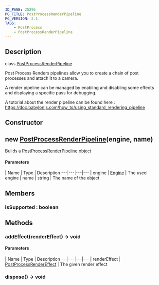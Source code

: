 ```yaml
---
ID_PAGE: 25296
PG_TITLE: PostProcessRenderPipeline
PG_VERSION: 2.1
TAGS:
    - PostProcess
    - PostProcessRenderPipeline
---
```

## Description

class [PostProcessRenderPipeline](/classes/3.0/PostProcessRenderPipeline)

Post Process Renders pipelines allow you to create a chain of post processes and attach it to a camera.

A render pipeline can be managed by enabling and disabling some effects and displaying a specific pass for debugging.

A tutorial about the render pipeline can be found here : https://doc.babylonjs.com/how_to/using_standard_rendering_pipeline

## Constructor

## new [PostProcessRenderPipeline](/classes/3.0/PostProcessRenderPipeline)(engine, name)

Builds a [PostProcessRenderPipeline](/classes/3.0/PostProcessRenderPipeline) object

#### Parameters
 | Name | Type | Description
---|---|---|---
 | engine | [Engine](/classes/3.0/Engine) |      The used engine
 | name | string |      The name of the object
## Members

### isSupported : boolean



## Methods

### addEffect(renderEffect) &rarr; void



#### Parameters
 | Name | Type | Description
---|---|---|---
 | renderEffect | [PostProcessRenderEffect](/classes/3.0/PostProcessRenderEffect) |      The given render effect

### dispose() &rarr; void


